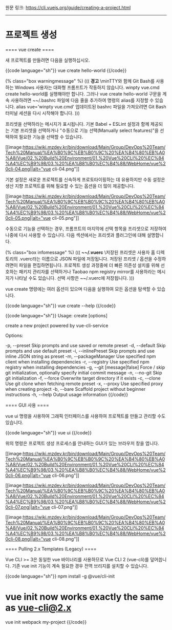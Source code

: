 원문 링크: <https://cli.vuejs.org/guide/creating-a-project.html>

---

# 프로젝트 생성

==== vue create ====

새 프로젝트를 만들려면 다음을 실행하십시오.

{{code language="sh"}}
vue create hello-world
{{/code}}

(% class="box warningmessage" %)
(((
**경고**
\\minTTY와 함께 Git Bash를 사용하는 Windows 사용자는 대화형 프롬프트가 작동하지 않습니다.
winpty vue.cmd create hello-world를 실행해야만 합니다.
그러나 vue create hello-world 구문을 계속 사용하려면 ~~/.bashrc 파일에 다음 줄을 추가하여 명령의 alias를 지정할 수 있습니다.
alias vue='winpty vue.cmd' 업데이트된 bashrc 파일을 가져오려면 Git Bash 터미널 세션을 다시 시작해야 합니다.
)))

프리셋을 선택하라는 메시지가 표시됩니다.
기본 Babel + ESLint 설정과 함께 제공되는 기본 프리셋을 선택하거나 "수동으로 기능 선택(Manually select features)"을 선택하여 필요한 기능을 선택할 수 있습니다.

[[image:https://wiki.mzdev.kr/bin/download/Main/Group/DevOps%20Team/Tech%20Manual/%EA%B0%9C%EB%B0%9C%20%EA%B4%80%EB%A0%A8/Vue/02.%20Build%20Environment/01.%20Vue%20CLI%20%EC%84%A4%EC%B9%98/03.%20%EA%B8%B0%EC%B4%88/WebHome/vue%20cli-04.png||alt="vue cli-04.png"]]

기본 설정은 새로운 프로젝트를 신속하게 프로토타이핑하는 데 유용하지만 수동 설정은 생산 지향 프로젝트를 위해 필요할 수 있는 옵션을 더 많이 제공합니다.

[[image:https://wiki.mzdev.kr/bin/download/Main/Group/DevOps%20Team/Tech%20Manual/%EA%B0%9C%EB%B0%9C%20%EA%B4%80%EB%A0%A8/Vue/02.%20Build%20Environment/01.%20Vue%20CLI%20%EC%84%A4%EC%B9%98/03.%20%EA%B8%B0%EC%B4%88/WebHome/vue%20cli-05.png||alt="vue cli-05.png"]]

수동으로 기능을 선택하는 경우, 프롬프트의 마지막에 선택 항목을 프리셋으로 저장하여 나중에 다시 사용할 수 있습니다.
다음 섹션에서는 프리셋과 플러그인에 대해 설명합니다.

(% class="box infomessage" %)
(((
**~~/.vuerc**
\\저장된 프리셋은 사용자 홈 디렉토리의 .vuerc라는 이름으로 JSON 파일에 저장됩니다. 저장된 프리셋 / 옵션을 수정하려면이 파일을 편집하면됩니다.
프로젝트 생성 과정중에 더 빠른 의존성 설치를 위해 선호하는 패키지 관리자를 선택하거나 Taobao npm registry mirror를 사용하라는 메시지가 나타날 수도 있습니다. 선택 사항은 ~~/.vuerc에 저장됩니다.
)))

vue create 명령에는 여러 옵션이 있으며 다음을 실행하여 모든 옵션을 탐색할 수 있습니다.

{{code language="sh"}}
vue create --help
{{/code}}

{{code language="sh"}}
Usage: create [options] <app-name>

create a new project powered by vue-cli-service

Options:

-p, --preset <presetName> Skip prompts and use saved or remote preset
-d, --default Skip prompts and use default preset
-i, --inlinePreset <json> Skip prompts and use inline JSON string as preset
-m, --packageManager <command> Use specified npm client when installing dependencies
-r, --registry <url> Use specified npm registry when installing dependencies
-g, --git [message|false] Force / skip git initialization, optionally specify initial commit message
-n, --no-git Skip git initialization
-f, --force Overwrite target directory if it exists
-c, --clone Use git clone when fetching remote preset
-x, --proxy Use specified proxy when creating project
-b, --bare Scaffold project without beginner instructions
-h, --help Output usage information
{{/code}}

==== GUI 사용 ====

vue ui 명령을 사용하여 그래픽 인터페이스를 사용하여 프로젝트를 만들고 관리할 수도 있습니다.

{{code language="sh"}}
vue ui
{{/code}}

위의 명령은 프로젝트 생성 프로세스를 안내하는 GUI가 있는 브라우저 창을 엽니다.

[[image:https://wiki.mzdev.kr/bin/download/Main/Group/DevOps%20Team/Tech%20Manual/%EA%B0%9C%EB%B0%9C%20%EA%B4%80%EB%A0%A8/Vue/02.%20Build%20Environment/01.%20Vue%20CLI%20%EC%84%A4%EC%B9%98/03.%20%EA%B8%B0%EC%B4%88/WebHome/vue%20cli-06.png||alt="vue cli-06.png"]]

[[image:https://wiki.mzdev.kr/bin/download/Main/Group/DevOps%20Team/Tech%20Manual/%EA%B0%9C%EB%B0%9C%20%EA%B4%80%EB%A0%A8/Vue/02.%20Build%20Environment/01.%20Vue%20CLI%20%EC%84%A4%EC%B9%98/03.%20%EA%B8%B0%EC%B4%88/WebHome/vue%20cli-07.png||alt="vue cli-07.png"]]

[[image:https://wiki.mzdev.kr/bin/download/Main/Group/DevOps%20Team/Tech%20Manual/%EA%B0%9C%EB%B0%9C%20%EA%B4%80%EB%A0%A8/Vue/02.%20Build%20Environment/01.%20Vue%20CLI%20%EC%84%A4%EC%B9%98/03.%20%EA%B8%B0%EC%B4%88/WebHome/vue%20cli-08.png||alt="vue cli-08.png"]]

==== Pulling 2.x Templates (Legacy) ====

Vue CLI >= 3은 동일한 vue 바이너리를 사용하므로 Vue CLI 2 (vue-cli)를 덮어씁니다. 기존 vue init 기능이 계속 필요한 경우 전역 브리지를 설치할 수 있습니다.

{{code language="sh"}}
npm install -g @vue/cli-init

# vue init now works exactly the same as vue-cli@2.x

vue init webpack my-project
{{/code}}
